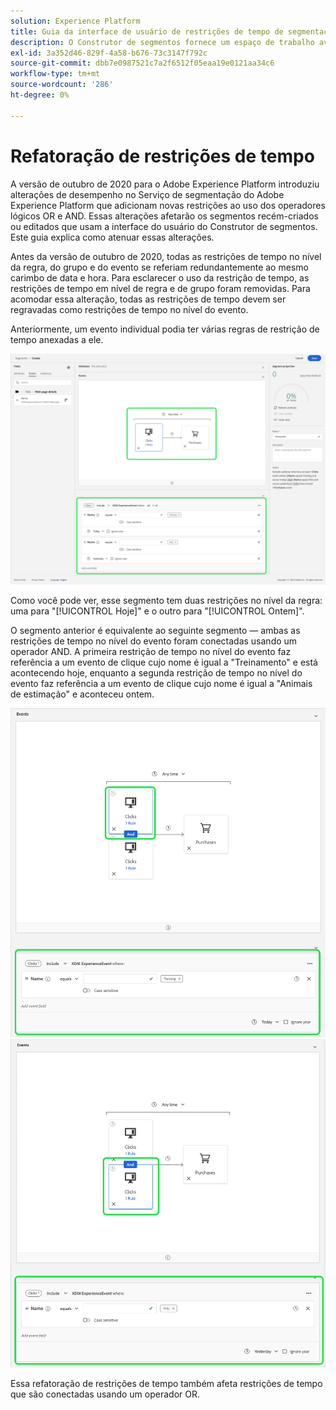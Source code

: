 ```yaml
---
solution: Experience Platform
title: Guia da interface de usuário de restrições de tempo de segmentação refatorada
description: O Construtor de segmentos fornece um espaço de trabalho avançado que permite a você interagir com elementos de dados do Perfil. O espaço de trabalho fornece controles intuitivos para criar e editar regras, como arrastar e soltar blocos usados para representar propriedades de dados.
exl-id: 3a352d46-829f-4a58-b676-73c3147f792c
source-git-commit: dbb7e0987521c7a2f6512f05eaa19e0121aa34c6
workflow-type: tm+mt
source-wordcount: '286'
ht-degree: 0%

---
```


# Refatoração de restrições de tempo

A versão de outubro de 2020 para o Adobe Experience Platform introduziu alterações de desempenho no Serviço de segmentação do Adobe Experience Platform que adicionam novas restrições ao uso dos operadores lógicos OR e AND. Essas alterações afetarão os segmentos recém-criados ou editados que usam a interface do usuário do Construtor de segmentos. Este guia explica como atenuar essas alterações.

Antes da versão de outubro de 2020, todas as restrições de tempo no nível da regra, do grupo e do evento se referiam redundantemente ao mesmo carimbo de data e hora. Para esclarecer o uso da restrição de tempo, as restrições de tempo em nível de regra e de grupo foram removidas. Para acomodar essa alteração, todas as restrições de tempo devem ser regravadas como restrições de tempo no nível do evento.

Anteriormente, um evento individual podia ter várias regras de restrição de tempo anexadas a ele.

![O estilo anterior de restrições de tempo é destacado no Construtor de segmentos.](../images/ui/segment-refactoring/former-time-constraint.png)

Como você pode ver, esse segmento tem duas restrições no nível da regra: uma para &quot;[!UICONTROL Hoje]&quot; e o outro para &quot;[!UICONTROL Ontem]&quot;.

O segmento anterior é equivalente ao seguinte segmento — ambas as restrições de tempo no nível do evento foram conectadas usando um operador AND. A primeira restrição de tempo no nível do evento faz referência a um evento de clique cujo nome é igual a &quot;Treinamento&quot; e está acontecendo hoje, enquanto a segunda restrição de tempo no nível do evento faz referência a um evento de clique cujo nome é igual a &quot;Animais de estimação&quot; e aconteceu ontem.

![O novo estilo de restrições de tempo é destacado no Construtor de segmentos.](../images/ui/segment-refactoring/time-constraint-1.png) ![O novo estilo de restrições de tempo é destacado no Construtor de segmentos.](../images/ui/segment-refactoring/time-constraint-2.png)

Essa refatoração de restrições de tempo também afeta restrições de tempo que são conectadas usando um operador OR.
